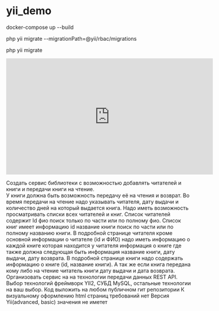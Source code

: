 # yii_demo

docker-compose up --build

php yii migrate --migrationPath=@yii/rbac/migrations

php yii migrate

<iframe width="560" height="315" src="https://www.youtube.com/embed/RFKo-WI1B7E" title="YouTube video player" frameborder="0" allow="accelerometer; autoplay; clipboard-write; encrypted-media; gyroscope; picture-in-picture" allowfullscreen></iframe>


Создать сервис библиотеки с возможностью добавлять  читателей и книги и передачи книги на чтение.  
	У книги должна быть возможность передачу её на чтения и возврат. Во время передачи на чтение надо указывать читателя,  дату выдачи и количество дней на который выдается книга. 
	Надо иметь возможность просматривать списки всех читателей и книг. Список читателей содержит Id фио поиск только  по части или по полному фио. Список книг имеет информацию id название книги поиск по  части или по полному названию книги.
	В подробной странице читателя кроме основной информации о читателе (id и ФИО)  надо иметь информацию о каждой книге которая находится у читателя информация о книге где  также должна следующая быть информация название книги, дату выдачи, дату возврата. 
	В подробной странице книги надо содержать информацию о книге (id, название книги). А так же если книга передана кому либо на чтение  читатель книги дату выдачи и дата возврата. 
Организовать сервис на на технологии передачи данных REST API. Выбор технологий фреймворк YII2, СУБД MySQL, остальные технологии на ваш выбор. Код выложить на любом публичном гит репозитории
К визуальному оформлению html страниц требований нет 
Версия Yii(advanced, basic) значения не иметет